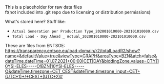 

This is a placeholder for raw data files  
ft(not included into .git repo due to licensing or distribution permissions)


What's stored here? Stuff like:
- `Actual Generation per Production Type_202001010000-202101010000.csv`
- `Total Load - Day Ahead _ Actual_202001010000-202101010000.csv`


These are files from ENTSOE:  
https://transparency.entsoe.eu/load-domain/r2/totalLoadR2/show?name=&defaultValue=true&viewType=GRAPH&areaType=BZN&atch=false&dateTime.dateTime=01.07.2021+00:00|CET|DAY&biddingZone.values=CTY|10YSI-ELES-----O!BZN|10YSI-ELES-----O&dateTime.timezone=CET_CEST&dateTime.timezone_input=CET+(UTC+1)+/+CEST+(UTC+2)#


